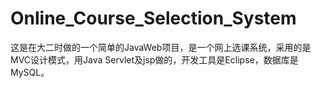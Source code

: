 # Online_Course_Selection_System
这是在大二时做的一个简单的JavaWeb项目，是一个网上选课系统，采用的是MVC设计模式，用Java Servlet及jsp做的，开发工具是Eclipse，数据库是MySQL。
